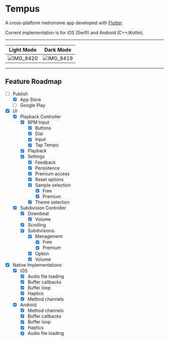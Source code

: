 # Tempus

A cross-platform metronome app developed with [Flutter](https://flutter.dev/).

Current implementation is for iOS (Swift) and Android (C++/Kotlin).

---

Light Mode | Dark Mode
:-:|:-:
![IMG_8420](https://github.com/user-attachments/assets/f1628d2d-85c9-4f8f-930f-cd923ed68442) |  ![IMG_8419](https://github.com/user-attachments/assets/2e437d2d-00c1-477c-9d5f-63c762c03704)


---

## Feature Roadmap
- [ ] Publish
  - [x] App Store
  - [ ] Google Play
- [x] UI
  - [x] Playback Controller
    - [x] BPM Input
      - [x] Buttons
      - [x] Dial
      - [x] Input
      - [x] Tap Tempo
    - [x] Playback
    - [x] Settings
      - [x] Feedback
      - [x] Persistence
      - [x] Premium access
      - [x] Reset options
      - [x] Sample selection
        - [x] Free
        - [x] Premium
      - [x] Theme selection
  - [x] Subdivision Controller
    - [x] Downbeat
      - [x] Volume 
    - [x] Scrolling
    - [x] Subdivisions
      - [x] Management
        - [x] Free
        - [x] Premium
      - [x] Option
      - [x] Volume
- [x] Native Implementations
  - [x] iOS
    - [x] Audio file loading
    - [x] Buffer callbacks
    - [x] Buffer loop
    - [x] Haptics
    - [x] Method channels
  - [x] Android
    - [x] Method channels
    - [x] Buffer callbacks
    - [x] Buffer loop
    - [x] Haptics
    - [x] Audio file loading
